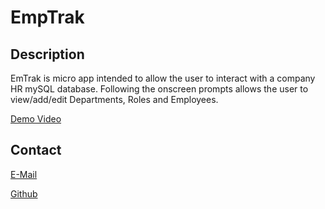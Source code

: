 # EmpTrak

  ## Description
          
  EmTrak is micro app intended to allow the user to interact with a company HR mySQL database.  Following the onscreen prompts allows the user to view/add/edit Departments, Roles and Employees.

  [Demo Video](https://drive.google.com/file/d/1zJDgY6kzkiE48lz3FPo-avBbXfYOXIJR/view)

  ## Contact

  [E-Mail](mailto:graves.eric@gmail.com)

  [Github](https://github.com/Hezakai)